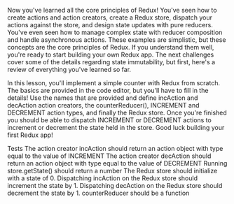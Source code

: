 Now you've learned all the core principles of Redux! You've seen how to create actions and action creators, create a Redux store, dispatch your actions against the store, and design state updates with pure reducers. You've even seen how to manage complex state with reducer composition and handle asynchronous actions. These examples are simplistic, but these concepts are the core principles of Redux. If you understand them well, you're ready to start building your own Redux app. The next challenges cover some of the details regarding state immutability, but first, here's a review of everything you've learned so far.

In this lesson, you'll implement a simple counter with Redux from scratch. The basics are provided in the code editor, but you'll have to fill in the details! Use the names that are provided and define incAction and decAction action creators, the counterReducer(), INCREMENT and DECREMENT action types, and finally the Redux store. Once you're finished you should be able to dispatch INCREMENT or DECREMENT actions to increment or decrement the state held in the store. Good luck building your first Redux app!

Tests
The action creator incAction should return an action object with type equal to the value of INCREMENT
The action creator decAction should return an action object with type equal to the value of DECREMENT
Running store.getState() should return a number
The Redux store should initialize with a state of 0.
Dispatching incAction on the Redux store should increment the state by 1.
Dispatching decAction on the Redux store should decrement the state by 1.
counterReducer should be a function